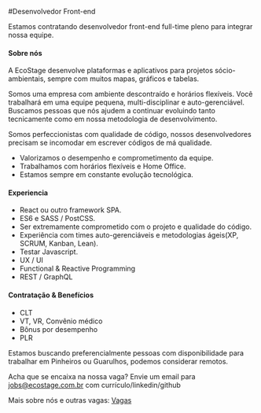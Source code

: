 #Desenvolvedor Front-end

Estamos contratando desenvolvedor front-end full-time pleno para integrar nossa equipe.

#### Sobre nós

A EcoStage desenvolve plataformas e aplicativos para projetos sócio-ambientais, sempre com muitos mapas, gráficos e tabelas.

Somos uma empresa com ambiente descontraído e horários flexíveis. Você trabalhará em uma equipe pequena, multi-disciplinar e auto-gerenciável. Buscamos pessoas que nós ajudem a continuar evoluindo tanto tecnicamente como em nossa metodologia de desenvolvimento.

Somos perfeccionistas com qualidade de código, nossos desenvolvedores precisam se incomodar em escrever códigos de má qualidade.

- Valorizamos o desempenho e comprometimento da equipe.
- Trabalhamos com horários flexíveis e Home Office.
- Estamos sempre em constante evolução tecnológica.

#### Experiencia
- React ou outro framework SPA.
- ES6 e SASS / PostCSS.
- Ser extremamente comprometido com o projeto e qualidade do código.
- Experiência com times auto-gerenciáveis e metodologias ágeis(XP, SCRUM, Kanban, Lean). 
- Testar Javascript.
- UX / UI
- Functional & Reactive Programming
- REST / GraphQL

#### Contratação & Benefícios
- CLT
- VT, VR, Convênio médico
- Bônus por desempenho
- PLR

Estamos buscando preferencialmente pessoas com disponibilidade para trabalhar em Pinheiros ou Guarulhos, podemos considerar remotos.

Acha que se encaixa na nossa vaga? Envie um email para jobs@ecostage.com.br com currículo/linkedin/github

Mais sobre nós e outras vagas: [Vagas](https://github.com/ecostage/vagas)
